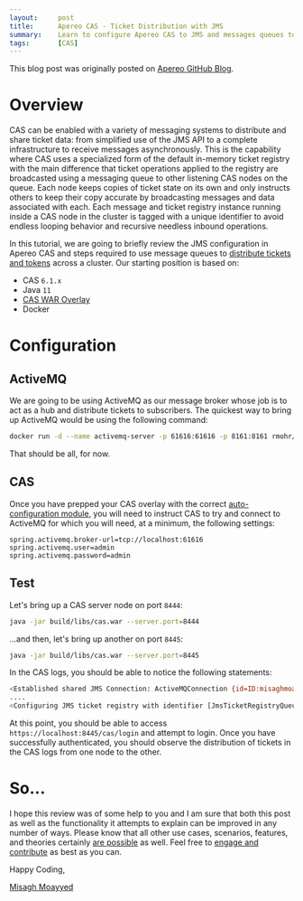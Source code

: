 ```yaml
---
layout:     post
title:      Apereo CAS - Ticket Distribution with JMS
summary:    Learn to configure Apereo CAS to JMS and messages queues to broadcast tickets and tokens across a deployment cluster.
tags:       [CAS]
---
```


<div class="alert alert-success"><i class="far fa-lightbulb"></i> This blog post was originally posted on <a href="https://github.com/apereo/apereo.github.io">Apereo GitHub Blog</a>.</div>

# Overview

CAS can be enabled with a variety of messaging systems to distribute and share ticket data: from simplified use of the JMS API to a complete infrastructure to receive messages asynchronously. This is the capability where CAS uses a specialized form of the default in-memory ticket registry with the main difference that ticket operations applied to the registry are broadcasted using a messaging queue to other listening CAS nodes on the queue. Each node keeps copies of ticket state on its own and only instructs others to keep their copy accurate by broadcasting messages and data associated with each. Each message and ticket registry instance running inside a CAS node in the cluster is tagged with a unique identifier to avoid endless looping behavior and recursive needless inbound operations.

<script async src="https://pagead2.googlesyndication.com/pagead/js/adsbygoogle.js"></script>
<ins class="adsbygoogle"
     style="display:block; text-align:center;"
     data-ad-layout="in-article"
     data-ad-format="fluid"
     data-ad-client="ca-pub-8081398210264173"
     data-ad-slot="3789603713"></ins>
<script>
     (adsbygoogle = window.adsbygoogle || []).push({});
</script>

In this tutorial, we are going to briefly review the JMS configuration in Apereo CAS and steps required to use message queues to [distribute tickets and tokens](https://apereo.github.io/cas/development/ticketing/Messaging-JMS-Ticket-Registry.html) across a cluster. Our starting position is based on:

- CAS `6.1.x`
- Java `11`
- [CAS WAR Overlay](https://github.com/apereo/cas-overlay-template)
- Docker

# Configuration

## ActiveMQ

We are going to be using ActiveMQ as our message broker whose job is to act as a hub and distribute tickets to subscribers. The quickest way to bring up ActiveMQ would be using the following command:

```bash
docker run -d --name activemq-server -p 61616:61616 -p 8161:8161 rmohr/activemq
```

That should be all, for now.

## CAS

Once you have prepped your CAS overlay with the correct [auto-configuration module](https://apereo.github.io/cas/development/ticketing/Messaging-JMS-Ticket-Registry.html), you will need to instruct CAS to try and connect to ActiveMQ for which you will need, at a minimum, the following settings:

```properties
spring.activemq.broker-url=tcp://localhost:61616
spring.activemq.user=admin
spring.activemq.password=admin
```

## Test

Let's bring up a CAS server node on port `8444`:

```bash
java -jar build/libs/cas.war --server.port=8444
```

...and then, let's bring up another on port `8445`:

```bash
java -jar build/libs/cas.war --server.port=8445
```

In the CAS logs, you should be able to notice the following statements:

```bash
<Established shared JMS Connection: ActiveMQConnection {id=ID:misaghmoayyed.local-65269-1569759674508-1:1,clientId=null,started=false}>
....
<Configuring JMS ticket registry with identifier [JmsTicketRegistryQueueIdentifier(id=d6b0927b-5c08-4c97-b0aa-02d5d8e709f5)]>
```

At this point, you should be able to access `https://localhost:8445/cas/login` and attempt to login. Once you have successfully authenticated, you should observe the distribution of tickets in the CAS logs from one node to the other.

# So...

I hope this review was of some help to you and I am sure that both this post as well as the functionality it attempts to explain can be improved in any number of ways. Please know that all other use cases, scenarios, features, and theories certainly [are possible](https://apereo.github.io/2017/02/18/onthe-theoryof-possibility/) as well. Feel free to [engage and contribute](https://apereo.github.io/cas/developer/Contributor-Guidelines.html) as best as you can.

Happy Coding,

[Misagh Moayyed](https://fawnoos.com)
